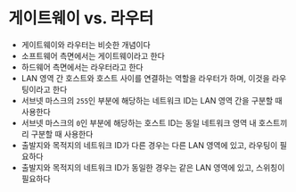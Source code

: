 # 게이트웨이 vs. 라우터

- 게이트웨이와 라우터는 비슷한 개념이다
- 소프트웨어 측면에서는 게이트웨이라고 한다
- 하드웨어 측면에서는 라우터라고 한다
- LAN 영역 간 호스트와 호스트 사이를 연결하는 역할을 라우터가 하며, 이것을 라우팅이라고 한다
- 서브넷 마스크의 `255`인 부분에 해당하는 네트워크 ID는 LAN 영역 간을 구분할 때 사용한다
- 서브넷 마스크의 `0`인 부분에 해당하는 호스트 ID는 동일 네트워크 영역 내 호스트끼리 구분할 때 사용한다
- 출발지와 목적지의 네트워크 ID가 다른 경우는 다른 LAN 영역에 있고, 라우팅이 필요하다
- 출발지와 목적지의 네트워크 ID가 동일한 경우는 같은 LAN 영역에 있고, 스위칭이 필요하다